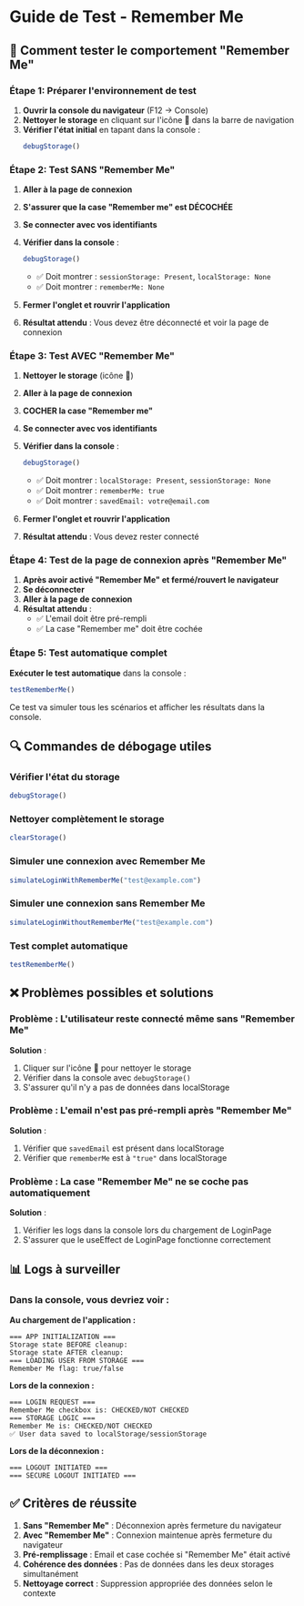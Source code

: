 # Guide de Test - Remember Me

## 🧪 Comment tester le comportement "Remember Me"

### Étape 1: Préparer l'environnement de test

1. **Ouvrir la console du navigateur** (F12 → Console)
2. **Nettoyer le storage** en cliquant sur l'icône 🧹 dans la barre de navigation
3. **Vérifier l'état initial** en tapant dans la console :
   ```javascript
   debugStorage()
   ```

### Étape 2: Test SANS "Remember Me"

1. **Aller à la page de connexion**
2. **S'assurer que la case "Remember me" est DÉCOCHÉE**
3. **Se connecter avec vos identifiants**
4. **Vérifier dans la console** :
   ```javascript
   debugStorage()
   ```
   - ✅ Doit montrer : `sessionStorage: Present`, `localStorage: None`
   - ✅ Doit montrer : `rememberMe: None`

5. **Fermer l'onglet et rouvrir l'application**
6. **Résultat attendu** : Vous devez être déconnecté et voir la page de connexion

### Étape 3: Test AVEC "Remember Me"

1. **Nettoyer le storage** (icône 🧹)
2. **Aller à la page de connexion**
3. **COCHER la case "Remember me"**
4. **Se connecter avec vos identifiants**
5. **Vérifier dans la console** :
   ```javascript
   debugStorage()
   ```
   - ✅ Doit montrer : `localStorage: Present`, `sessionStorage: None`
   - ✅ Doit montrer : `rememberMe: true`
   - ✅ Doit montrer : `savedEmail: votre@email.com`

6. **Fermer l'onglet et rouvrir l'application**
7. **Résultat attendu** : Vous devez rester connecté

### Étape 4: Test de la page de connexion après "Remember Me"

1. **Après avoir activé "Remember Me" et fermé/rouvert le navigateur**
2. **Se déconnecter**
3. **Aller à la page de connexion**
4. **Résultat attendu** :
   - ✅ L'email doit être pré-rempli
   - ✅ La case "Remember me" doit être cochée

### Étape 5: Test automatique complet

**Exécuter le test automatique** dans la console :
```javascript
testRememberMe()
```

Ce test va simuler tous les scénarios et afficher les résultats dans la console.

## 🔍 Commandes de débogage utiles

### Vérifier l'état du storage
```javascript
debugStorage()
```

### Nettoyer complètement le storage
```javascript
clearStorage()
```

### Simuler une connexion avec Remember Me
```javascript
simulateLoginWithRememberMe("test@example.com")
```

### Simuler une connexion sans Remember Me
```javascript
simulateLoginWithoutRememberMe("test@example.com")
```

### Test complet automatique
```javascript
testRememberMe()
```

## ❌ Problèmes possibles et solutions

### Problème : L'utilisateur reste connecté même sans "Remember Me"
**Solution** : 
1. Cliquer sur l'icône 🧹 pour nettoyer le storage
2. Vérifier dans la console avec `debugStorage()`
3. S'assurer qu'il n'y a pas de données dans localStorage

### Problème : L'email n'est pas pré-rempli après "Remember Me"
**Solution** :
1. Vérifier que `savedEmail` est présent dans localStorage
2. Vérifier que `rememberMe` est à `"true"` dans localStorage

### Problème : La case "Remember Me" ne se coche pas automatiquement
**Solution** :
1. Vérifier les logs dans la console lors du chargement de LoginPage
2. S'assurer que le useEffect de LoginPage fonctionne correctement

## 📊 Logs à surveiller

### Dans la console, vous devriez voir :

**Au chargement de l'application :**
```
=== APP INITIALIZATION ===
Storage state BEFORE cleanup:
Storage state AFTER cleanup:
=== LOADING USER FROM STORAGE ===
Remember Me flag: true/false
```

**Lors de la connexion :**
```
=== LOGIN REQUEST ===
Remember Me checkbox is: CHECKED/NOT CHECKED
=== STORAGE LOGIC ===
Remember Me is: CHECKED/NOT CHECKED
✅ User data saved to localStorage/sessionStorage
```

**Lors de la déconnexion :**
```
=== LOGOUT INITIATED ===
=== SECURE LOGOUT INITIATED ===
```

## ✅ Critères de réussite

1. **Sans "Remember Me"** : Déconnexion après fermeture du navigateur
2. **Avec "Remember Me"** : Connexion maintenue après fermeture du navigateur
3. **Pré-remplissage** : Email et case cochée si "Remember Me" était activé
4. **Cohérence des données** : Pas de données dans les deux storages simultanément
5. **Nettoyage correct** : Suppression appropriée des données selon le contexte
